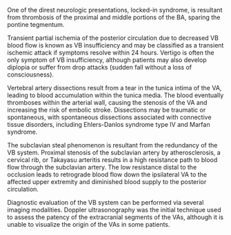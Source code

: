 One of the direst neurologic presentations, locked-in syndrome, is resultant from thrombosis of the proximal and middle portions of the BA, sparing the pontine tegmentum.

Transient partial ischemia of the posterior circulation due to decreased VB blood flow is known as VB insufficiency and may be classified as a transient ischemic attack if symptoms resolve within 24 hours. Vertigo is often the only symptom of VB insufficiency, although patients may also develop diplopia or suffer from drop attacks (sudden fall without a loss of consciousness).

Vertebral artery dissections result from a tear in the tunica intima of the VA, leading to blood accumulation within the tunica media. The blood eventually thromboses within the arterial wall, causing the stenosis of the VA and increasing the risk of embolic stroke. Dissections may be traumatic or spontaneous, with spontaneous dissections associated with connective tissue disorders, including Ehlers-Danlos syndrome type IV and Marfan syndrome.

The subclavian steal phenomenon is resultant from the redundancy of the VB system. Proximal stenosis of the subclavian artery by atherosclerosis, a cervical rib, or Takayasu arteritis results in a high resistance path to blood flow through the subclavian artery. The low resistance distal to the occlusion leads to retrograde blood flow down the ipsilateral VA to the affected upper extremity and diminished blood supply to the posterior circulation.

Diagnostic evaluation of the VB system can be performed via several imaging modalities. Doppler ultrasonography was the initial technique used to assess the patency of the extracranial segments of the VAs, although it is unable to visualize the origin of the VAs in some patients.